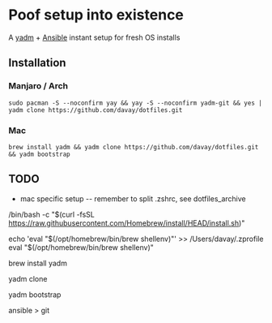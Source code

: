 # Poof setup into existence

A [yadm](https://yadm.io/) + [Ansible](https://docs.ansible.com/ansible/latest/user_guide/index.html#getting-started) instant setup for fresh OS installs
 
## Installation

### Manjaro / Arch
```sudo pacman -S --noconfirm yay && yay -S --noconfirm yadm-git && yes | yadm clone https://github.com/davay/dotfiles.git```

### Mac
```brew install yadm && yadm clone https://github.com/davay/dotfiles.git && yadm bootstrap```

## TODO
- mac specific setup -- remember to split .zshrc, see dotfiles_archive


/bin/bash -c "$(curl -fsSL https://raw.githubusercontent.com/Homebrew/install/HEAD/install.sh)"

   echo 'eval "$(/opt/homebrew/bin/brew shellenv)"' >> /Users/davay/.zprofile
    eval "$(/opt/homebrew/bin/brew shellenv)"

brew install yadm 

yadm clone

yadm bootstrap

ansible > git
